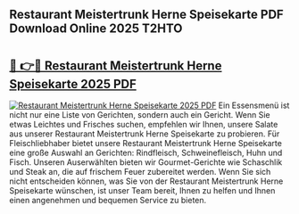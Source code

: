 ## Restaurant Meistertrunk Herne Speisekarte PDF Download Online 2025 T2HTO

# <h2><a href="http://gc8nimk.nevu.top/?p=Restaurant+Meistertrunk+Herne+Speisekarte">🔗 👉🔴 Restaurant Meistertrunk Herne Speisekarte 2025 PDF</a></h2>

[![Restaurant Meistertrunk Herne Speisekarte 2025 PDF](https://i.imgur.com/dBaPXMq.png)](http://gc8nimk.nevu.top/?p=Restaurant+Meistertrunk+Herne+Speisekarte)
Ein Essensmenü ist nicht nur eine Liste von Gerichten, sondern auch ein Gericht. Wenn Sie etwas Leichtes und Frisches suchen, empfehlen wir Ihnen, unsere Salate aus unserer Restaurant Meistertrunk Herne Speisekarte zu probieren. Für Fleischliebhaber bietet unsere Restaurant Meistertrunk Herne Speisekarte eine große Auswahl an Gerichten: Rindfleisch, Schweinefleisch, Huhn und Fisch. Unseren Auserwählten bieten wir Gourmet-Gerichte wie Schaschlik und Steak an, die auf frischem Feuer zubereitet werden. Wenn Sie sich nicht entscheiden können, was Sie von der Restaurant Meistertrunk Herne Speisekarte wünschen, ist unser Team bereit, Ihnen zu helfen und Ihnen einen angenehmen und bequemen Service zu bieten.

